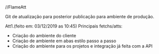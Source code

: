 //FlameAtt

Git de atualização para posterior publicação para ambiente de produção.

Att1.(feito em: 03/12/2019 as 10:45) Principais fetchs/atts:
- Criação do ambiente do cliente
- Criação de ambiente em abas estilo passo a passo
- Criação do ambiente para os projetos e integração já feita com a API